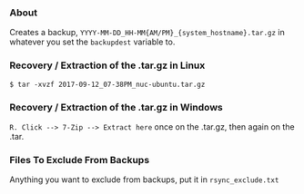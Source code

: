 ### About
Creates a backup, `YYYY-MM-DD_HH-MM{AM/PM}_{system_hostname}.tar.gz` in whatever you set the `backupdest` variable to. 

### Recovery / Extraction of the .tar.gz in Linux
`$ tar -xvzf 2017-09-12_07-38PM_nuc-ubuntu.tar.gz`

### Recovery / Extraction of the .tar.gz in Windows
`R. Click --> 7-Zip --> Extract here` once on the .tar.gz, then again on the .tar.

### Files To Exclude From Backups
Anything you want to exclude from backups, put it in `rsync_exclude.txt`
